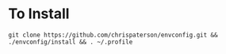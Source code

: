 # To Install
`git clone https://github.com/chrispaterson/envconfig.git && ./envconfig/install && . ~/.profile`
